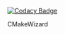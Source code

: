 
[![Codacy Badge](https://api.codacy.com/project/badge/Grade/c2aa25642bd1415893c8181825bd692b)](https://www.codacy.com/app/developerpaul123/CMakeWizard?utm_source=github.com&utm_medium=referral&utm_content=DeveloperPaul123/CMakeWizard&utm_campaign=badger)

CMakeWizard
